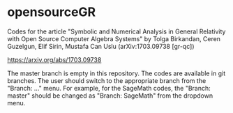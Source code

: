 # opensourceGR
Codes for the article "Symbolic and Numerical Analysis in General Relativity with Open Source Computer Algebra Systems" by Tolga Birkandan, Ceren Guzelgun, Elif Sirin, Mustafa Can Uslu (arXiv:1703.09738 [gr-qc])

https://arxiv.org/abs/1703.09738

The master branch is empty in this repository. The codes are available in git branches. The user should switch to the appropriate branch from the "Branch: ..." menu. For example, for the SageMath codes, the "Branch: master" should be changed as "Branch: SageMath" from the dropdown menu.
